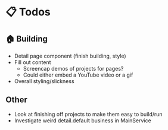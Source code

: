 # :clipboard: Todos

## :house: Building
- Detail page component (finish building, style)
- Fill out content
  - Screencap demos of projects for pages?
  - Could either embed a YouTube video or a gif
- Overall styling/slickness

## Other
- Look at finishing off projects to make them easy to build/run
- Investigate weird detail.default business in MainService
